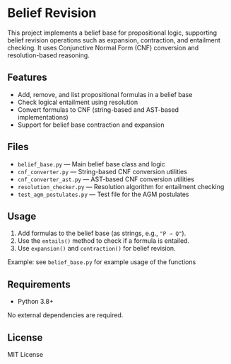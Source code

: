 # Belief Revision

This project implements a belief base for propositional logic, supporting belief revision operations such as expansion, contraction, and entailment checking. It uses Conjunctive Normal Form (CNF) conversion and resolution-based reasoning.

## Features

- Add, remove, and list propositional formulas in a belief base
- Check logical entailment using resolution
- Convert formulas to CNF (string-based and AST-based implementations)
- Support for belief base contraction and expansion

## Files

- `belief_base.py` — Main belief base class and logic
- `cnf_converter.py` — String-based CNF conversion utilities
- `cnf_converter_ast.py` — AST-based CNF conversion utilities
- `resolution_checker.py` — Resolution algorithm for entailment checking
- `test_agm_postulates.py` — Test file for the AGM postulates

## Usage

1. Add formulas to the belief base (as strings, e.g., `"P → Q"`).
2. Use the `entails()` method to check if a formula is entailed.
3. Use `expansion()` and `contraction()` for belief revision.

Example: see `belief_base.py` for example usage of the functions

## Requirements

- Python 3.8+

No external dependencies are required.

## License

MIT License
